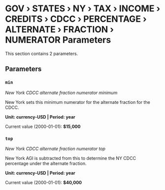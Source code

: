 # GOV › STATES › NY › TAX › INCOME › CREDITS › CDCC › PERCENTAGE › ALTERNATE › FRACTION › NUMERATOR Parameters

This section contains 2 parameters.

## Parameters

### `min`
*New York CDCC alternate fraction numerator minimum*

New York sets this minimum numerator for the alternate fraction for the CDCC.

**Unit: currency-USD | Period: year**

Current value (2000-01-01): **$15,000**


### `top`
*New York CDCC alternate fraction numerator top*

New York AGI is subtracted from this to determine the NY CDCC percentage under the alternate fraction.

**Unit: currency-USD | Period: year**

Current value (2000-01-01): **$40,000**


